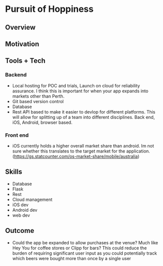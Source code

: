 # Pursuit of Hoppiness

## Overview

## Motivation

## Tools + Tech

### Backend
- Local hosting for POC and trials, Launch on cloud for reliability assurance.  I think this is important for when your app expands into markets other than Perth.
- Git based version control
- Database
- Rest API based to make it easier to devlop for different platforms.  This will allow for splitting up of a team into different disciplines.  Back end, iOS, Android, browser based.


### Front end
- iOS currently holds a higher overall market share than android.  Im not sure whether this translates to the target market for the application. (https://gs.statcounter.com/os-market-share/mobile/australia)

## Skills
- Database
- Flask
- Rest
- Cloud management
- iOS dev
- Android dev
- web dev

## Outcome
- Could the app be expanded to allow purchases at the venue?  Much like Hey You for coffee stores or Clipp for bars?  This could reduce the burden of requiring significant user input as you could potentially track which beers were bought more than once by a single user
